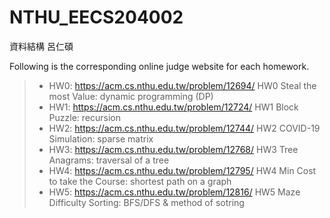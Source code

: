 # NTHU_EECS204002
資料結構 呂仁碩

Following is the corresponding online judge website for each homework. 
>- HW0: https://acm.cs.nthu.edu.tw/problem/12694/ 
 HW0 Steal the most Value: dynamic programming (DP)
>- HW1: https://acm.cs.nthu.edu.tw/problem/12724/
 HW1 Block Puzzle: recursion
>- HW2: https://acm.cs.nthu.edu.tw/problem/12744/
 HW2 COVID-19 Simulation: sparse matrix
>- HW3: https://acm.cs.nthu.edu.tw/problem/12768/
 HW3 Tree Anagrams: traversal of a tree
>- HW4: https://acm.cs.nthu.edu.tw/problem/12795/
 HW4 Min Cost to take the Course: shortest path on a graph
>- HW5: https://acm.cs.nthu.edu.tw/problem/12816/
 HW5 Maze Difficulty Sorting: BFS/DFS & method of sotring
